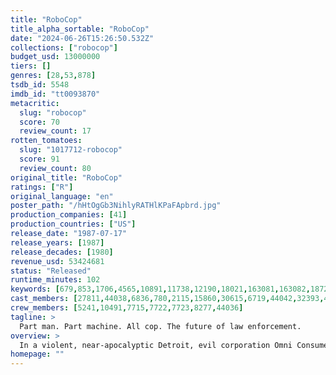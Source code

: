 ```yaml
---
title: "RoboCop"
title_alpha_sortable: "RoboCop"
date: "2024-06-26T15:26:50.532Z"
collections: ["robocop"]
budget_usd: 13000000
tiers: []
genres: [28,53,878]
tsdb_id: 5548
imdb_id: "tt0093870"
metacritic:
  slug: "robocop"
  score: 70
  review_count: 17
rotten_tomatoes:
  slug: "1017712-robocop"
  score: 91
  review_count: 80
original_title: "RoboCop"
ratings: ["R"]
original_language: "en"
poster_path: "/hHtOgGb3NihlyRATHlKPaFApbrd.jpg"
production_companies: [41]
production_countries: ["US"]
release_date: "1987-07-17"
release_years: [1987]
release_decades: [1980]
revenue_usd: 53424681
status: "Released"
runtime_minutes: 102
keywords: [679,853,1706,4565,10891,11738,12190,18021,163081,163082,187293,188970]
cast_members: [27811,44038,6836,780,2115,15860,30615,6719,44042,32393,44043,100062,105312,106768,179188]
crew_members: [5241,10491,7715,7722,7723,8277,44036]
tagline: >
  Part man. Part machine. All cop. The future of law enforcement.
overview: >
  In a violent, near-apocalyptic Detroit, evil corporation Omni Consumer Products wins a contract from the city government to privatize the police force. To test their crime-eradicating cyborgs, the company leads street cop Alex Murphy into an armed confrontation with crime lord Boddicker so they can use his body to support their untested RoboCop prototype. But when RoboCop learns of the company's nefarious plans, he turns on his masters.
homepage: ""
---
```

